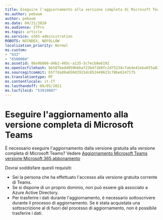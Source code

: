 ```yaml
---
title: Eseguire l'aggiornamento alla versione completa di Microsoft Teams
ms.author: pebaum
author: pebaum
ms.date: 04/21/2020
ms.audience: ITPro
ms.topic: article
ms.service: o365-administration
ROBOTS: NOINDEX, NOFOLLOW
localization_priority: Normal
ms.custom:
- "933"
- "6500004"
ms.assetid: 86e9b860-d4b2-495c-a135-5c7ecb8e6192
ms.openlocfilehash: bb507bedd059b6baf23b471b0fc2d75234cfab4e41eba655a83a645c65669680
ms.sourcegitcommit: b5f7da89a650d2915dc652449623c78be6247175
ms.translationtype: MT
ms.contentlocale: it-IT
ms.lasthandoff: 08/05/2021
ms.locfileid: "53919607"
---
```

# <a name="upgrade-to-the-full-version-of-microsoft-teams"></a>Eseguire l'aggiornamento alla versione completa di Microsoft Teams

È necessario eseguire l'aggiornamento dalla versione gratuita alla versione completa di Microsoft Teams? Vedere [Aggiornamento Microsoft Teams versione Microsoft 365 abbonamento](https://docs.microsoft.com/microsoftteams/upgrade-freemium)

Dovrai soddisfare questi requisiti:

- Sei la persona che ha effettuato l'accesso alla versione gratuita corrente di Teams.
- Se si dispone di un proprio dominio, non può essere già associato a Azure Active Directory.
- Per trasferire i dati durante l'aggiornamento, è necessario sottoscrivere durante il processo di aggiornamento. Se è stata acquistata una sottoscrizione al di fuori del processo di aggiornamento, non è possibile trasferire i dati.
